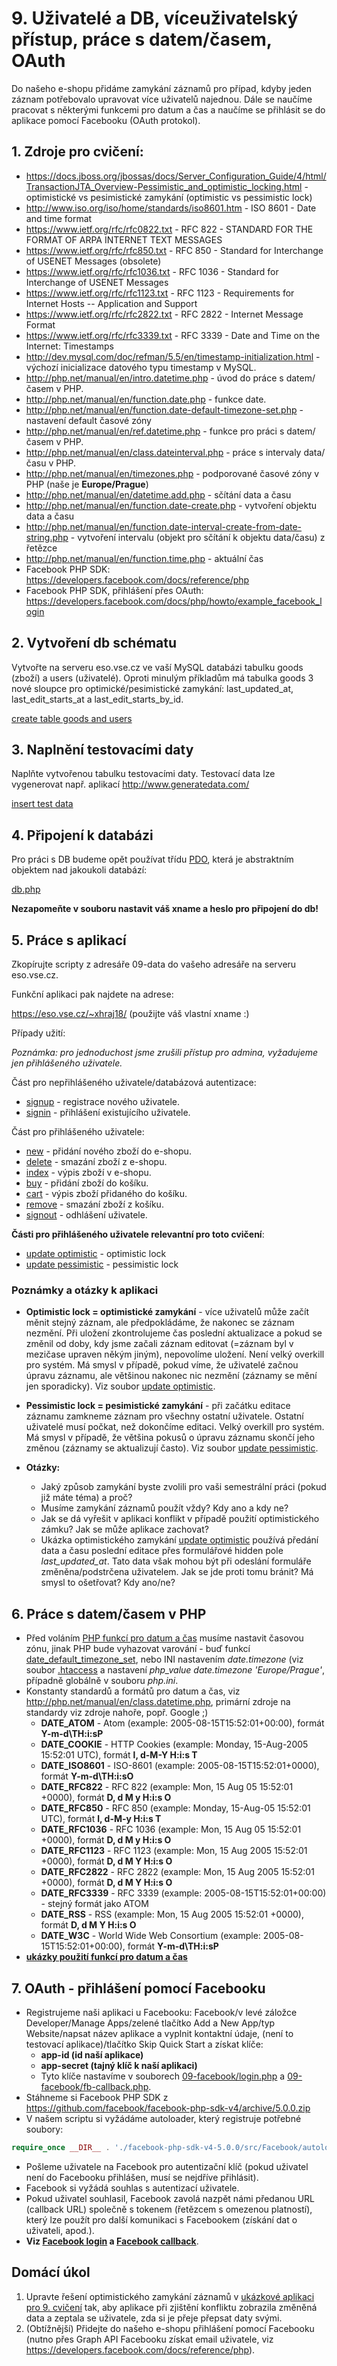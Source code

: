 # 9. Uživatelé a DB, víceuživatelský přístup, práce s datem/časem, OAuth

Do našeho e-shopu přidáme zamykání záznamů pro případ, kdyby jeden záznam potřebovalo upravovat více uživatelů najednou.
Dále se naučíme pracovat s některými funkcemi pro datum a čas a naučíme se přihlásit se do aplikace pomocí Facebooku (OAuth protokol).

## 1. Zdroje pro cvičení:

* https://docs.jboss.org/jbossas/docs/Server_Configuration_Guide/4/html/TransactionJTA_Overview-Pessimistic_and_optimistic_locking.html - optimistické vs pesimistické zamykání (optimistic vs pessimistic lock)
* http://www.iso.org/iso/home/standards/iso8601.htm  - ISO 8601 - Date and time format
* https://www.ietf.org/rfc/rfc0822.txt - RFC 822 - STANDARD FOR THE FORMAT OF ARPA INTERNET TEXT MESSAGES
* https://www.ietf.org/rfc/rfc850.txt - RFC 850 - Standard for Interchange of USENET Messages (obsolete)
* https://www.ietf.org/rfc/rfc1036.txt - RFC 1036 - Standard for Interchange of USENET Messages
* https://www.ietf.org/rfc/rfc1123.txt - RFC 1123 - Requirements for Internet Hosts -- Application and Support
* https://www.ietf.org/rfc/rfc2822.txt - RFC 2822 -  Internet Message Format
* https://www.ietf.org/rfc/rfc3339.txt - RFC 3339 -  Date and Time on the Internet: Timestamps
* http://dev.mysql.com/doc/refman/5.5/en/timestamp-initialization.html - výchozí inicializace datového typu timestamp v MySQL.
* http://php.net/manual/en/intro.datetime.php - úvod do práce s datem/časem v PHP.
* http://php.net/manual/en/function.date.php - funkce date.
* http://php.net/manual/en/function.date-default-timezone-set.php - nastavení default časové zóny
* http://php.net/manual/en/ref.datetime.php - funkce pro práci s datem/časem v PHP.
* http://php.net/manual/en/class.dateinterval.php - práce s intervaly data/času v PHP.
* http://php.net/manual/en/timezones.php - podporované časové zóny v PHP (naše je **Europe/Prague**)
* http://php.net/manual/en/datetime.add.php - sčítání data a času
* http://php.net/manual/en/function.date-create.php - vytvoření objektu data a času
* http://php.net/manual/en/function.date-interval-create-from-date-string.php - vytvoření intervalu (objekt pro sčítání k objektu data/času) z řetězce
* http://php.net/manual/en/function.time.php - aktuální čas
* Facebook PHP SDK: https://developers.facebook.com/docs/reference/php
* Facebook PHP SDK, přihlášení přes OAuth: https://developers.facebook.com/docs/php/howto/example_facebook_login

## 2. Vytvoření db schématu

Vytvořte na serveru eso.vse.cz ve vaší MySQL databázi tabulku goods (zboží) a users (uživatelé). Oproti minulým příkladům má tabulka goods 3 nové sloupce pro optimické/pesimistické zamykání: last_updated_at, last_edit_starts_at a last_edit_starts_by_id.

[create table goods and users](./09-schema.sql)

## 3. Naplnění testovacími daty

Naplňte vytvořenou tabulku testovacími daty. Testovací data lze vygenerovat např. aplikací http://www.generatedata.com/

[insert test data](./09-data.sql)

## 4. Připojení k databázi

Pro práci s DB budeme opět používat třídu [PDO](http://php.net/manual/en/class.pdo.php), která je abstraktním objektem nad jakoukoli databází:

[db.php](./09-app/db.php)

**Nezapomeňte v souboru nastavit váš xname a heslo pro připojení do db!**

## 5. Práce s aplikací

Zkopírujte scripty z adresáře 09-data do vašeho adresáře na serveru eso.vse.cz.

Funkční aplikaci pak najdete na adrese:

https://eso.vse.cz/~xhraj18/ (použijte váš vlastní xname :)

Případy užití:

*Poznámka: pro jednoduchost jsme zrušili přístup pro admina, vyžadujeme jen přihlášeného uživatele.*

Část pro nepřihlášeného uživatele/databázová autentizace:

* [signup](./09-app/signup.php) - registrace nového uživatele.
* [signin](./09-app/signin.php) - přihlášení existujícího uživatele.

Část pro přihlášeného uživatele:

* [new](./09-app/new.php) - přidání nového zboží do e-shopu.
* [delete](./09-app/delete.php) - smazání zboží z e-shopu.
* [index](./09-app/index.php) - výpis zboží v e-shopu.
* [buy](./09-app/buy.php) - přidání zboží do košíku.
* [cart](./09-app/cart.php) - výpis zboží přidaného do košíku.
* [remove](./09-app/remove.php) - smazání zboží z košíku.
* [signout](./09-app/signout.php) - odhlášení uživatele.

**Části pro přihlášeného uživatele relevantní pro toto cvičení**:

* [update optimistic](./09-app/update_optimistic.php) - optimistic lock
* [update pessimistic](./09-app/update_pessimistic.php) - pessimistic lock

### Poznámky a otázky k aplikaci

* **Optimistic lock = optimistické zamykání** - více uživatelů může začít měnit stejný záznam, ale předpokládáme, že nakonec se záznam nezmění. Při uložení zkontrolujeme čas poslední aktualizace a pokud se změnil od doby, kdy jsme začali záznam editovat (=záznam byl v mezičase upraven někým jiným), nepovolíme uložení. Není velký overkill pro systém. Má smysl v případě, pokud víme, že uživatelé začnou úpravu záznamu, ale většinou nakonec nic nezmění (záznamy se mění jen sporadicky). Viz soubor [update optimistic](./09-app/update_optimistic.php).
* **Pessimistic lock = pesimistické zamykání** - při začátku editace záznamu zamkneme záznam pro všechny ostatní uživatele. Ostatní uživatelé musí počkat, než dokončíme editaci. Velký overkill pro systém. Má smysl v případě, že většina pokusů o úpravu záznamu skončí jeho změnou (záznamy se aktualizují často). Viz soubor [update pessimistic](./09-app/update_pessimistic.php).

* **Otázky:**
  * Jaký způsob zamykání byste zvolili pro vaši semestrální práci (pokud již máte téma) a proč?
  * Musíme zamykání záznamů použít vždy? Kdy ano a kdy ne?
  * Jak se dá vyřešit v aplikaci konflikt v případě použití optimistického zámku? Jak se může aplikace zachovat?
  * Ukázka optimistického zamykání [update optimistic](./09-app/update_optimistic.php) používá předání data a času poslední editace přes formulářové hidden pole *last_updated_at*. Tato data však mohou být při odeslání formuláře změněna/podstrčena uživatelem. Jak se jde proti tomu bránit? Má smysl to ošetřovat? Kdy ano/ne?


## 6. Práce s datem/časem v PHP
* Před voláním [PHP funkcí pro datum a čas](http://php.net/manual/en/ref.datetime.php) musíme nastavit časovou zónu, jinak PHP bude vyhazovat varování - buď funkcí [date_default_timezone_set](http://php.net/manual/en/function.date-default-timezone-set.php), nebo INI nastavením *date.timezone* (viz soubor [.htaccess](./.htaccess) a nastavení *php_value date.timezone 'Europe/Prague'*, případně globálně v souboru *php.ini*.
* Konstanty standardů a formátů pro datum a čas, viz http://php.net/manual/en/class.datetime.php, primární zdroje na standardy viz zdroje nahoře, popř. Google ;)
  * **DATE_ATOM** - Atom (example: 2005-08-15T15:52:01+00:00), formát **Y-m-d\TH:i:sP**
  * **DATE_COOKIE** - HTTP Cookies (example: Monday, 15-Aug-2005 15:52:01 UTC), formát **l, d-M-Y H:i:s T**
  * **DATE_ISO8601** - ISO-8601 (example: 2005-08-15T15:52:01+0000), formát **Y-m-d\TH:i:sO**
  * **DATE_RFC822** - RFC 822 (example: Mon, 15 Aug 05 15:52:01 +0000), formát **D, d M y H:i:s O**
  * **DATE_RFC850** - RFC 850 (example: Monday, 15-Aug-05 15:52:01 UTC), formát **l, d-M-y H:i:s T**
  * **DATE_RFC1036** - RFC 1036 (example: Mon, 15 Aug 05 15:52:01 +0000), formát **D, d M y H:i:s O**
  * **DATE_RFC1123** - RFC 1123 (example: Mon, 15 Aug 2005 15:52:01 +0000), formát **D, d M Y H:i:s O**
  * **DATE_RFC2822** - RFC 2822 (example: Mon, 15 Aug 2005 15:52:01 +0000), formát **D, d M Y H:i:s O**
  * **DATE_RFC3339** - RFC 3339 (example: 2005-08-15T15:52:01+00:00) - stejný formát jako ATOM
  * **DATE_RSS** - RSS (example: Mon, 15 Aug 2005 15:52:01 +0000), formát **D, d M Y H:i:s O**
  * **DATE_W3C** - World Wide Web Consortium (example: 2005-08-15T15:52:01+00:00), formát **Y-m-d\TH:i:sP**
* **[ukázky použití funkcí pro datum a čas](./09-datetime.php)**


## 7. OAuth - přihlášení pomocí Facebooku

* Registrujeme naši aplikaci u Facebooku: Facebook/v levé záložce Developer/Manage Apps/zelené tlačítko Add a New App/typ Website/napsat název aplikace a vyplnit kontaktní údaje, (není to testovací aplikace)/tlačítko Skip Quick Start a získat klíče:
  * **app-id (id naší aplikace)**
  * **app-secret (tajný klíč k naší aplikaci)**
  * Tyto klíče nastavíme v souborech [09-facebook/login.php](./09-facebook/login.php) a [09-facebook/fb-callback.php](./09-facebook/fb-callback.php).
* Stáhneme si Facebook PHP SDK z https://github.com/facebook/facebook-php-sdk-v4/archive/5.0.0.zip
* V našem scriptu si vyžádáme autoloader, který registruje potřebné soubory:
```php
require_once __DIR__ . './facebook-php-sdk-v4-5.0.0/src/Facebook/autoload.php';
```
* Pošleme uživatele na Facebook pro autentizační klíč (pokud uživatel není do Facebooku přihlášen, musí se nejdříve přihlásit).
* Facebook si vyžádá souhlas s autentizací uživatele.
* Pokud uživatel souhlasil, Facebook zavolá nazpět námi předanou URL (callback URL) společně s tokenem (řetězcem s omezenou platností), který lze použít pro další komunikaci s Facebookem (získání dat o uživateli, apod.).
* **Viz [Facebook login](./09-facebook/login.php) a [Facebook callback](./09-facebook/fb-callback.php)**.


##  Domácí úkol

1. Upravte řešení optimistického zamykání záznamů v [ukázkové aplikaci pro 9. cvičení](./09-app/) tak, aby aplikace při zjištění konfliktu zobrazila změněná data a zeptala se uživatele, zda si je přeje přepsat daty svými.
2. (Obtížnější) Přidejte do našeho e-shopu přihlášení pomocí Facebooku (nutno přes Graph API Facebooku získat email uživatele, viz https://developers.facebook.com/docs/reference/php).
